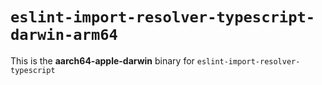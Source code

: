 # `eslint-import-resolver-typescript-darwin-arm64`

This is the **aarch64-apple-darwin** binary for `eslint-import-resolver-typescript`
